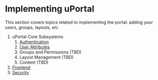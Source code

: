 # Implementing uPortal

This section covers topics related to implementing the portal:  adding your
users, groups, layouts, *etc.*

1. uPortal Core Subsystems
    1. [Authentication](authentication/README.md)
    2. [User Attributes](user-attributes/README.md)
    3. Groups and Permissions (TBD)
    4. Layout Management (TBD)
    5. Content (TBD)
2. [Frontend](frontend/README.md)
3. [Security](security.md)
